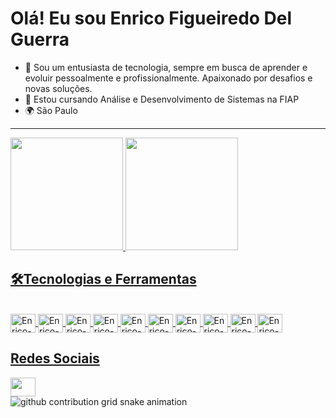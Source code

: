 # Olá! Eu sou Enrico Figueiredo Del Guerra

- 🚀 Sou um entusiasta de tecnologia, sempre em busca de aprender e evoluir pessoalmente e profissionalmente. Apaixonado por desafios e novas soluções. 
- 🌱 Estou cursando Análise e Desenvolvimento de Sistemas na FIAP
- 🌍 São Paulo

---
  
<div >
  <a href="https://github.com/enricodelguerra">
    <img height="180em" src="https://github-readme-stats.vercel.app/api?username=enricodelguerra&show_icons=true&theme=highcontrast">
    <img height="180em" src="https://github-readme-stats.vercel.app/api/top-langs/?username=enricodelguerra&layout=compact&langs-count=16&theme=highcontrast">
</div>

###  
<h2 align="left"> 🛠️Tecnologias e Ferramentas</h2>

<div style="display: inline_block"><br>
  <img align="center" alt="Enrico-Js" height="30" width="40" src="https://cdn.jsdelivr.net/gh/devicons/devicon@latest/icons/javascript/javascript-original.svg">
  <img align="center" alt="Enrico-Ts" height="30" width="40" src="https://cdn.jsdelivr.net/gh/devicons/devicon@latest/icons/typescript/typescript-plain.svg">
  <img align="center" alt="Enrico-HTML" height="30" width="40" src="https://cdn.jsdelivr.net/gh/devicons/devicon@latest/icons/html5/html5-original.svg">
  <img align="center" alt="Enrico-CSS" height="30" width="40" src="https://cdn.jsdelivr.net/gh/devicons/devicon@latest/icons/css3/css3-original.svg">
  <img align="center" alt="Enrico-Java" height="30" width="40" src="https://cdn.jsdelivr.net/gh/devicons/devicon@latest/icons/java/java-original.svg">
  <img align="center" alt="Enrico-Ruby" height="30" width="40" src="https://cdn.jsdelivr.net/gh/devicons/devicon@latest/icons/ruby/ruby-original.svg">
  <img align="center" alt="Enrico-Rails" height="30" width="40" src="https://cdn.jsdelivr.net/gh/devicons/devicon@latest/icons/rails/rails-original-wordmark.svg">
  <img align="center" alt="Enrico-React" height="30" width="40" src="https://cdn.jsdelivr.net/gh/devicons/devicon@latest/icons/react/react-original.svg">
  <img align="center" alt="Enrico-Sql-Developer" height="30" width="40" src="https://cdn.jsdelivr.net/gh/devicons/devicon@latest/icons/sqldeveloper/sqldeveloper-original.svg">
  <img align="center" alt="Enrico-Python" height="30" width="40" src="https://cdn.jsdelivr.net/gh/devicons/devicon@latest/icons/python/python-original.svg">
</div>

<div>
  <h2>Redes Sociais</h2>
  <a href="https://www.linkedin.com/in/enricodelguerra/" target="_blank"><img height="30" width="40" src="https://cdn.jsdelivr.net/gh/devicons/devicon@latest/icons/linkedin/linkedin-original.svg"></a>
</div>

<picture>
  <source media="(prefers-color-scheme: dark)" srcset="https://raw.githubusercontent.com/enricodelguerra/enricodelguerra/output/github-contribution-grid-snake-dark.svg">
  <source media="(prefers-color-scheme: light)" srcset="https://raw.githubusercontent.com/enricodelguerra/enricodelguerra/output/github-contribution-grid-snake.svg">
  <img alt="github contribution grid snake animation" src="https://raw.githubusercontent.com/enricodelguerra/enricodelguerra/output/github-contribution-grid-snake.svg">
</picture>
